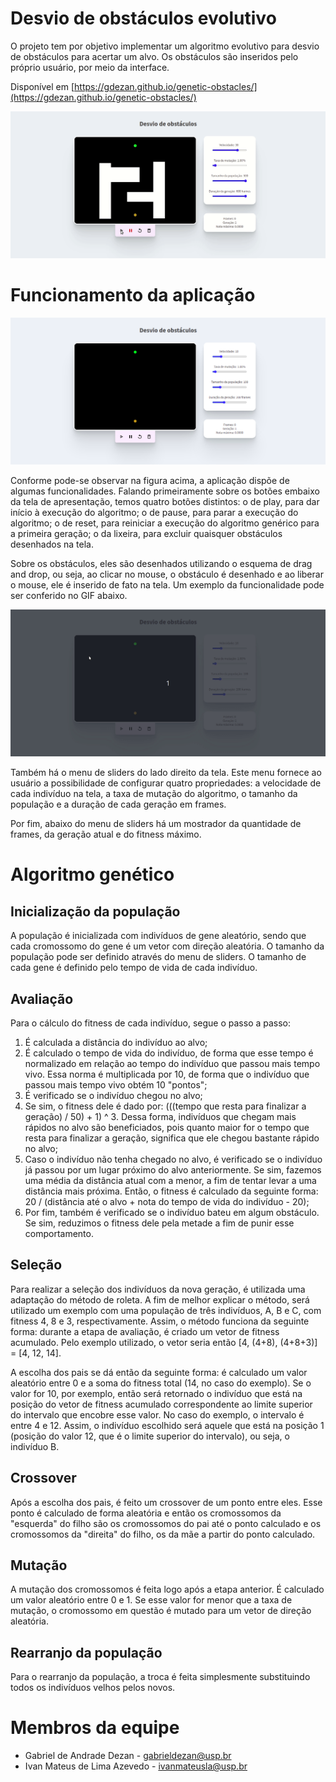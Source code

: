 # Desvio de obstáculos evolutivo

O projeto tem por objetivo implementar um algoritmo evolutivo para desvio de obstáculos para acertar um alvo. Os obstáculos são inseridos pelo próprio usuário, por meio da interface.

Disponível em [https://gdezan.github.io/genetic-obstacles/](https://gdezan.github.io/genetic-obstacles/)

![alt text](https://github.com/gdezan/genetic-obstacles/blob/master/assets/execution.gif 'Execução da aplicação')

# Funcionamento da aplicação

![alt text](https://github.com/gdezan/genetic-obstacles/blob/master/assets/initial_screen.png 'Tela inicial da aplicação')

Conforme pode-se observar na figura acima, a aplicação dispõe de algumas funcionalidades. Falando primeiramente sobre os botões embaixo da tela de apresentação, temos quatro botões distintos: o de play, para dar início à execução do algoritmo; o de pause, para parar a execução do algoritmo; o de reset, para reiniciar a execução do algoritmo genérico para a primeira geração; o da lixeira, para excluir quaisquer obstáculos desenhados na tela.

Sobre os obstáculos, eles são desenhados utilizando o esquema de drag and drop, ou seja, ao clicar no mouse, o obstáculo é desenhado e ao liberar o mouse, ele é inserido de fato na tela. Um exemplo da funcionalidade pode ser conferido no GIF abaixo.

![alt text](https://github.com/gdezan/genetic-obstacles/blob/master/assets/dragndrop_demo.gif 'Demonstração da funcionalidade de drag and drop')

Também há o menu de sliders do lado direito da tela. Este menu fornece ao usuário a possibilidade de configurar quatro propriedades: a velocidade de cada indivíduo na tela, a taxa de mutação do algoritmo, o tamanho da população e a duração de cada geração em frames.

Por fim, abaixo do menu de sliders há um mostrador da quantidade de frames, da geração atual e do fitness máximo.

# Algoritmo genético

## Inicialização da população

A população é inicializada com indivíduos de gene aleatório, sendo que cada cromossomo do gene é um vetor com direção aleatória. O tamanho da população pode ser definido através do menu de sliders. O tamanho de cada gene é definido pelo tempo de vida de cada indivíduo.

## Avaliação

Para o cálculo do fitness de cada indivíduo, segue o passo a passo:

1. É calculada a distância do indivíduo ao alvo;
2. É calculado o tempo de vida do indivíduo, de forma que esse tempo é normalizado em relação ao tempo do indivíduo que passou mais tempo vivo. Essa norma é multiplicada por 10, de forma que o indivíduo que passou mais tempo vivo obtém 10 "pontos";
3. É verificado se o indivíduo chegou no alvo;
4. Se sim, o fitness dele é dado por: (((tempo que resta para finalizar a geração) / 50) + 1) ^ 3. Dessa forma, indivíduos que chegam mais rápidos no alvo são beneficiados, pois quanto maior for o tempo que resta para finalizar a geração, significa que ele chegou bastante rápido no alvo;
5. Caso o indivíduo não tenha chegado no alvo, é verificado se o indivíduo já passou por um lugar próximo do alvo anteriormente. Se sim, fazemos uma média da distância atual com a menor, a fim de tentar levar a uma distância mais próxima. Então, o fitness é calculado da seguinte forma: 20 / (distância até o alvo + nota do tempo de vida do indivíduo - 20);
6. Por fim, também é verificado se o indivíduo bateu em algum obstáculo. Se sim, reduzimos o fitness dele pela metade a fim de punir esse comportamento.

## Seleção

Para realizar a seleção dos indivíduos da nova geração, é utilizada uma adaptação do método de roleta. A fim de melhor explicar o método, será utilizado um exemplo com uma população de três indivíduos, A, B e C, com fitness 4, 8 e 3, respectivamente. Assim, o método funciona da seguinte forma: durante a etapa de avaliação, é criado um vetor de fitness acumulado. Pelo exemplo utilizado, o vetor seria então [4, (4+8), (4+8+3)] = [4, 12, 14].

A escolha dos pais se dá então da seguinte forma: é calculado um valor aleatório entre 0 e a soma do fitness total (14, no caso do exemplo). Se o valor for 10, por exemplo, então será retornado o indivíduo que está na posição do vetor de fitness acumulado correspondente ao limite superior do intervalo que encobre esse valor. No caso do exemplo, o intervalo é entre 4 e 12. Assim, o indivíduo escolhido será aquele que está na posição 1 (posição do valor 12, que é o limite superior do intervalo), ou seja, o indivíduo B.

## Crossover

Após a escolha dos pais, é feito um crossover de um ponto entre eles. Esse ponto é calculado de forma aleatória e então os cromossomos da "esquerda" do filho são os cromossomos do pai até o ponto calculado e os cromossomos da "direita" do filho, os da mãe a partir do ponto calculado.

## Mutação

A mutação dos cromossomos é feita logo após a etapa anterior. É calculado um valor aleatório entre 0 e 1. Se esse valor for menor que a taxa de mutação, o cromossomo em questão é mutado para um vetor de direção aleatória.

## Rearranjo da população

Para o rearranjo da população, a troca é feita simplesmente substituindo todos os indivíduos velhos pelos novos.

# Membros da equipe

- Gabriel de Andrade Dezan - gabrieldezan@usp.br
- Ivan Mateus de Lima Azevedo - ivanmateusla@usp.br
